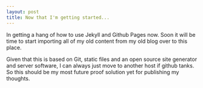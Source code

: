 ```yaml
---
layout: post
title: Now that I'm getting started... 
---
```


In getting a hang of how to use Jekyll and Github Pages now. Soon it will be time to start importing all of my old content from my old blog over to this place. 

Given that this is based on Git, static files and an open source site generator and server software, I can always just move to another host if github tanks. So this should be my most future proof solution yet for publishing my thoughts. 
